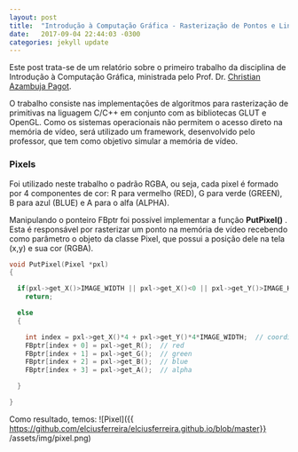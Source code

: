 ```yaml
---
layout: post
title:  "Introdução à Computação Gráfica - Rasterização de Pontos e Linhas"
date:   2017-09-04 22:44:03 -0300
categories: jekyll update
---
```

Este post trata-se de um relatório sobre o primeiro trabalho da disciplina de Introdução à Computação Gráfica, ministrada pelo Prof. Dr. [Christian Azambuja Pagot](http://lattes.cnpq.br/4353928200012173).

O trabalho consiste nas implementações de algoritmos para rasterização de primitivas na liguagem C/C++ em conjunto com as bibliotecas GLUT e OpenGL. Como os sistemas operacionais não permitem o acesso direto na memória de vídeo, será utilizado um framework, desenvolvido pelo professor, que tem como objetivo simular a memória de vídeo.

### Pixels

Foi utilizado neste trabalho o padrão RGBA, ou seja, cada pixel é formado por 4 componentes de cor: R para vermelho (RED), G para verde (GREEN), B para azul (BLUE) e A para o alfa (ALPHA).

Manipulando o ponteiro FBptr foi possível implementar a função **PutPixel()** . Esta é responsável por rasterizar um ponto na memória de vídeo recebendo como parâmetro o objeto da classe Pixel, que possui a posição dele na tela (x,y) e sua cor (RGBA).  

```cpp
void PutPixel(Pixel *pxl)
{

  if(pxl->get_X()>IMAGE_WIDTH || pxl->get_X()<0 || pxl->get_Y()>IMAGE_HEIGHT || pxl->get_Y()<0) // exceeded limits
    return;

  else
  {

    int index = pxl->get_X()*4 + pxl->get_Y()*4*IMAGE_WIDTH;  // coordinates
    FBptr[index + 0] = pxl->get_R();  // red
    FBptr[index + 1] = pxl->get_G();  // green
    FBptr[index + 2] = pxl->get_B();  // blue
    FBptr[index + 3] = pxl->get_A();  // alpha

  }

}
```
Como resultado, temos:
![Pixel]({{ https://github.com/elciusferreira/elciusferreira.github.io/blob/master}} /assets/img/pixel.png)
